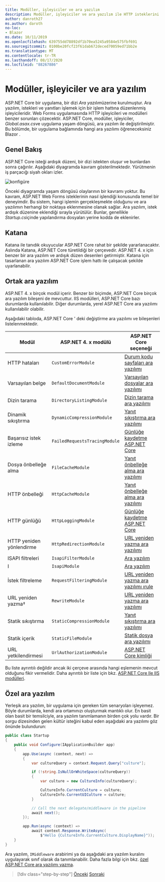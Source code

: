 ```yaml
---
title: Modüller, işleyiciler ve ara yazılım
description: Modüller, işleyiciler ve ara yazılım ile HTTP isteklerini işleme hakkında bilgi edinin.
author: danroth27
ms.author: daroth
no-loc:
- Blazor
ms.date: 10/11/2019
ms.openlocfilehash: 639755dd78892df1b70ea5245a9584e575fbf691
ms.sourcegitcommit: 0100be20fcf23f61dab672deced70059ed71bb2e
ms.translationtype: MT
ms.contentlocale: tr-TR
ms.lasthandoff: 08/17/2020
ms.locfileid: "88267886"
---
```

# <a name="modules-handlers-and-middleware"></a>Modüller, işleyiciler ve ara yazılım

ASP.NET Core bir uygulama, bir dizi *Ara yazılım*üzerine kurulmuştur. Ara yazılım, istekleri ve yanıtları işlemek için bir işlem hattına düzenlenmiş işleyicileridir. Web Forms uygulamasında HTTP işleyicileri ve modülleri benzer sorunları çözecektir. ASP.NET Core, modüller, işleyiciler, *Global.asax.cs*ve uygulama yaşam döngüsü, ara yazılım ile değiştirilmiştir. Bu bölümde, bir uygulama bağlamında hangi ara yazılımı öğreneceksiniz Blazor .

## <a name="overview"></a>Genel Bakış

ASP.NET Core isteği ardışık düzeni, bir dizi istekten oluşur ve bunlardan sonra çağırılır. Aşağıdaki diyagramda kavram gösterilmektedir. Yürütmenin iş parçacığı siyah okları izler.

![konfigüre](media/middleware/request-delegate-pipeline.png)

Önceki diyagramda yaşam döngüsü olaylarının bir kavramı yoktur. Bu kavram, ASP.NET Web Forms isteklerinin nasıl işlendiği konusunda temel bir deneyimdir. Bu sistem, hangi işlemin gerçekleşmekte olduğunu ve ara yazılımın herhangi bir noktaya eklenmesine olanak sağlar. Ara yazılım, istek ardışık düzenine eklendiği sırayla yürütülür. Bunlar, genellikle *Startup.cs*içinde yapılandırma dosyaları yerine kodda de eklenirler.

## <a name="katana"></a>Katana

Katana ile tanıdık okuyucular ASP.NET Core rahat bir şekilde yararlanacaktır. Aslında Katana, ASP.NET Core türetildiği bir çerçevedir. ASP.NET 4. x için benzer bir ara yazılım ve ardışık düzen desenleri getirmiştir. Katana için tasarlanan ara yazılım ASP.NET Core işlem hattı ile çalışacak şekilde uyarlanabilir.

## <a name="common-middleware"></a>Ortak ara yazılım

ASP.NET 4. x birçok modül içerir. Benzer bir biçimde, ASP.NET Core birçok ara yazılım bileşeni de mevcuttur. IIS modülleri, ASP.NET Core bazı durumlarda kullanılabilir. Diğer durumlarda, yerel ASP.NET Core ara yazılımı kullanılabilir olabilir.

Aşağıdaki tabloda, ASP.NET Core ' deki değiştirme ara yazılımı ve bileşenleri listelenmektedir.

|Modül                 |ASP.NET 4. x modülü           |ASP.NET Core seçeneği|
|-----------------------|-----------------------------|-------------------|
|HTTP hataları            |`CustomErrorModule`          |[Durum kodu sayfaları ara yazılımı](/aspnet/core/fundamentals/error-handling#usestatuscodepages)|
|Varsayılan belge       |`DefaultDocumentModule`      |[Varsayılan dosyalar ara yazılımı](/aspnet/core/fundamentals/static-files#serve-a-default-document)|
|Dizin tarama     |`DirectoryListingModule`     |[Dizin tarama ara yazılımı](/aspnet/core/fundamentals/static-files#enable-directory-browsing)|
|Dinamik sıkıştırma    |`DynamicCompressionModule`   |[Yanıt sıkıştırma ara yazılımı](/aspnet/core/performance/response-compression)|
|Başarısız istek izleme|`FailedRequestsTracingModule`|[Günlüğe kaydetme ASP.NET Core](/aspnet/core/fundamentals/logging/index#tracesource-provider)|
|Dosya önbelleğe alma           |`FileCacheModule`            |[Yanıt önbelleğe alma ara yazılımı](/aspnet/core/performance/caching/middleware)|
|HTTP önbelleği           |`HttpCacheModule`            |[Yanıt önbelleğe alma ara yazılımı](/aspnet/core/performance/caching/middleware)|
|HTTP günlüğü           |`HttpLoggingModule`          |[Günlüğe kaydetme ASP.NET Core](/aspnet/core/fundamentals/logging/index)|
|HTTP yeniden yönlendirme       |`HttpRedirectionModule`      |[URL yeniden yazma ara yazılımı](/aspnet/core/fundamentals/url-rewriting)|
|ISAPI filtreleri          |`IsapiFilterModule`          |[Ara yazılım](/aspnet/core/fundamentals/middleware/index)|
|I                  |`IsapiModule`                |[Ara yazılım](/aspnet/core/fundamentals/middleware/index)|
|İstek filtreleme      |`RequestFilteringModule`     |[URL yeniden yazma ara yazılımı ırule](/aspnet/core/fundamentals/url-rewriting#irule-based-rule)|
|URL yeniden yazma&#8224;   |`RewriteModule`              |[URL yeniden yazma ara yazılımı](/aspnet/core/fundamentals/url-rewriting)|
|Statik sıkıştırma     |`StaticCompressionModule`    |[Yanıt sıkıştırma ara yazılımı](/aspnet/core/performance/response-compression)|
|Statik içerik         |`StaticFileModule`           |[Statik dosya ara yazılımı](/aspnet/core/fundamentals/static-files)|
|URL yetkilendirmesi      |`UrlAuthorizationModule`     |[ASP.NET Core kimliği](/aspnet/core/security/authentication/identity)|

Bu liste ayrıntılı değildir ancak iki çerçeve arasında hangi eşlemenin mevcut olduğunu fikir vermelidir. Daha ayrıntılı bir liste için bkz. [ASP.NET Core Ile IIS modülleri](/aspnet/core/host-and-deploy/iis/modules).

## <a name="custom-middleware"></a>Özel ara yazılım

Yerleşik ara yazılım, bir uygulama için gereken tüm senaryoları işleyemez. Böyle durumlarda, kendi ara ortamınızı oluşturmak mantıklı olur. En basit olan basit bir temsilciyle, ara yazılım tanımlamanın birden çok yolu vardır. Bir sorgu dizesinden gelen kültür isteğini kabul eden aşağıdaki ara yazılımı göz önünde bulundurun:

```csharp
public class Startup
{
    public void Configure(IApplicationBuilder app)
    {
        app.Use(async (context, next) =>
        {
            var cultureQuery = context.Request.Query["culture"];

            if (!string.IsNullOrWhiteSpace(cultureQuery))
            {
                var culture = new CultureInfo(cultureQuery);

                CultureInfo.CurrentCulture = culture;
                CultureInfo.CurrentUICulture = culture;
            }

            // Call the next delegate/middleware in the pipeline
            await next();
        });

        app.Run(async (context) =>
            await context.Response.WriteAsync(
                $"Hello {CultureInfo.CurrentCulture.DisplayName}"));
    }
}
```

Ara yazılım, `IMiddleware` arabirimi ya da aşağıdaki ara yazılım kuralını uygulayarak sınıf olarak da tanımlanabilir. Daha fazla bilgi için bkz. [özel ASP.NET Core ara yazılımı yazma](/aspnet/core/fundamentals/middleware/write).

>[!div class="step-by-step"]
>[Önceki](data.md) 
> [Sonraki](config.md)
